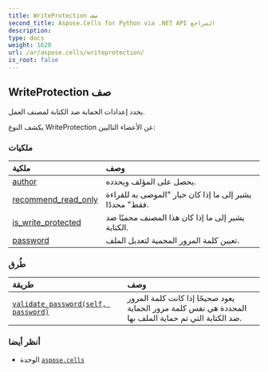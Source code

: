 ```yaml
---
title: WriteProtection صف
second_title: Aspose.Cells for Python via .NET API المراجع
description:
type: docs
weight: 1620
url: /ar/aspose.cells/writeprotection/
is_root: false
---
```

##  WriteProtection صف
يحدد إعدادات الحماية ضد الكتابة لمصنف العمل.



يكشف النوع WriteProtection عن الأعضاء التاليين:

###  ملكيات
| ملكية| وصف|
| :- | :- |
| [author](/cells/python-net/ar/aspose.cells/writeprotection/author) | يحصل على المؤلف ويحدده.|
| [recommend_read_only](/cells/python-net/ar/aspose.cells/writeprotection/recommend_read_only) | يشير إلى ما إذا كان خيار "الموصى به للقراءة فقط" محددًا.|
| [is_write_protected](/cells/python-net/ar/aspose.cells/writeprotection/is_write_protected) | يشير إلى ما إذا كان هذا المصنف محميًا ضد الكتابة.|
| [password](/cells/python-net/ar/aspose.cells/writeprotection/password) | تعيين كلمة المرور المحمية لتعديل الملف.|


###  طُرق
| طريقة| وصف|
| :- | :- |
| [`validate_password(self, password)`](/cells/python-net/ar/aspose.cells/writeprotection/validate_password/#str) | يعود صحيحًا إذا كانت كلمة المرور المحددة هي نفس كلمة مرور الحماية ضد الكتابة التي تم حماية الملف بها.|



###  أنظر أيضا
* الوحدة [`aspose.cells`](..)
